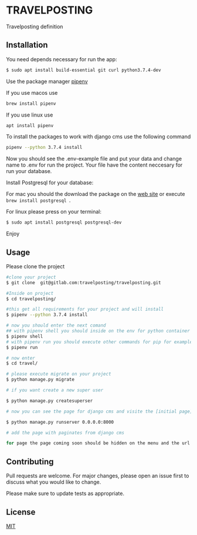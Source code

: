 # TRAVELPOSTING

Travelposting definition

## Installation

You need depends necessary for run the app:
```bash
$ sudo apt install build-essential git curl python3.7.4-dev 
```

Use the package manager [pipenv](https://docs.pipenv.org/en/latest/)



If you use macos use 

```bash
brew install pipenv
```
If you use linux use

```bash
apt install pipenv
```

To install the packages to work with django cms use the following command

```bash
pipenv --python 3.7.4 install 
```
Now you should see the .env-example file and put your data and change name to .env for run the project. Your file have the content neccesary for run your database. 

Install Postgresql for your database:

For mac you should the download the package on the [web site](https://www.postgresql.org/download/macosx/)  or execute ```brew install postgresql ```.

For linux please press on your terminal:
```bash 
$ sudo apt install postgresql postgresql-dev
```

Enjoy 
## Usage

Please clone the project 

``` bash
#clone your project
$ git clone  git@gitlab.com:travelposting/travelposting.git 

#Inside on project
$ cd travelposting/

#this get all requirements for your project and will install 
$ pipenv --python 3.7.4 install 

# now you should enter the next comand
## with pipenv shell you should inside on the env for python container 
$ pipenv shell 
# with pipenv run you should execute other commands for pip for example pipenv run pip freeze 
$ pipenv run 

# now enter 
$ cd travel/

# please execute migrate on your project 
$ python manage.py migrate 

# if you want create a new super user

$ python manage.py createsuperser

# now you can see the page for django cms and visite the [initial page](http://localhost:8000) 

$ python manage.py runserver 0.0.0.0:8000

# add the page with paginates from django cms

for page the page coming soon should be hidden on the menu and the url is coming-soon

 ```
## Contributing
Pull requests are welcome. For major changes, please open an issue first to discuss what you would like to change.

Please make sure to update tests as appropriate.

## License
[MIT](https://choosealicense.com/licenses/mit/)